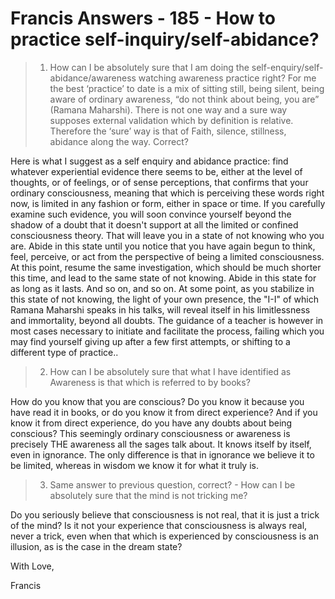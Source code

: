 # Francis Answers - 185 - How to practice self-inquiry/self-abidance?

>1. How can I be absolutely sure that I am doing the self-enquiry/self-abidance/awareness watching awareness practice right? For me the best ‘practice’ to date is a mix of sitting still, being silent, being aware of ordinary awareness, “do not think about being, you are” (Ramana Maharshi). There is not one way and a sure way supposes external validation which by definition is relative. Therefore the ‘sure’ way is that of Faith, silence, stillness, abidance along the way. Correct?

Here is what I suggest as a self enquiry and abidance practice: find whatever experiential evidence there seems to be, either at the level of thoughts, or of feelings, or of sense perceptions, that confirms that your ordinary consciousness, meaning that which is perceiving these words right now, is limited in any fashion or form, either in space or time. If you carefully examine such evidence, you will soon convince yourself beyond the shadow of a doubt that it doesn't support at all the limited or confined consciousness theory. That will leave you in a state of not knowing who you are. Abide in this state until you notice that you have again begun to think, feel, perceive, or act from the perspective of being a limited consciousness. At this point, resume the same investigation, which should be much shorter this time, and lead to the same state of not knowing. Abide in this state for as long as it lasts. And so on, and so on. At some point, as you stabilize in this state of not knowing, the light of your own presence, the "I-I" of which Ramana Maharshi speaks in his talks, will reveal itself in his limitlessness and immortality, beyond all doubts. The guidance of a teacher is however in most cases necessary to initiate and facilitate the process, failing which you may find yourself giving up after a few first attempts, or shifting to a different type of practice..

>2. How can I be absolutely sure that what I have identified as Awareness is that which is referred to by books?

How do you know that you are conscious? Do you know it because you have read it in books, or do you know it from direct experience? And if you know it from direct experience, do you have any doubts about being conscious? This seemingly ordinary consciousness or awareness is precisely THE awareness all the sages talk about. It knows itself by itself, even in ignorance. The only difference is that in ignorance we believe it to be limited, whereas in wisdom we know it for what it truly is.

>3. Same answer to previous question, correct? - How can I be absolutely sure that the mind is not tricking me?

Do you seriously believe that consciousness is not real, that it is just a trick of the mind? Is it not your experience that consciousness is always real, never a trick, even when that which is experienced by consciousness is an illusion, as is the case in the dream state?

With Love,

Francis